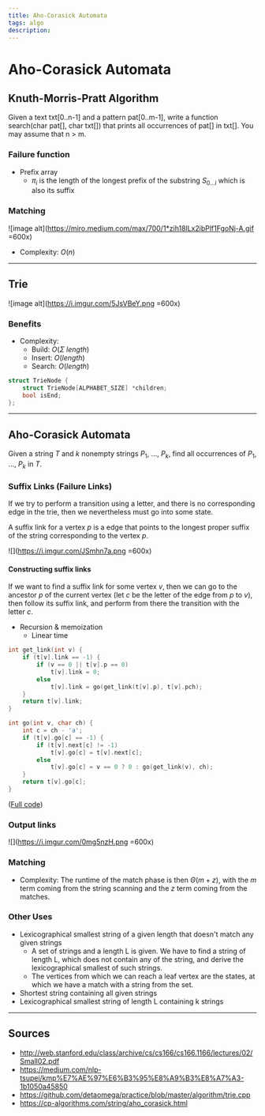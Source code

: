 ```yaml
---
title: Aho-Corasick Automata
tags: algo
description: 
---
```


# Aho-Corasick Automata


## Knuth-Morris-Pratt Algorithm

Given a text txt[0..n-1] and a pattern pat[0..m-1], write a function search(char pat[], char txt[]) that prints all occurrences of pat[] in txt[]. You may assume that n > m.

### Failure function

- Prefix array
	- $\pi_i$ is the length of the longest prefix of the substring $S_{0...i}$ which is also its suffix

### Matching

![image alt](https://miro.medium.com/max/700/1*zih18lLx2ibPlf1FgoNj-A.gif =600x)

- Complexity: $O(n)$


---


## Trie

![image alt](https://i.imgur.com/5JsVBeY.png =600x)


### Benefits

- Complexity:
	- Build: $O(\Sigma\ length)$
	- Insert: $O(length)$
	- Search: $O(length)$
	
```cpp
struct TrieNode {
	struct TrieNode[ALPHABET_SIZE] *children;
	bool isEnd;
};
```


---

## Aho-Corasick Automata

Given a string $T$ and $k$ nonempty strings $P_1$, …, $P_k$, find all occurrences of $P_1$, …, $P_k$ in $T$.


### Suffix Links (Failure Links)

If we try to perform a transition using a letter, and there is no corresponding edge in the trie, then we nevertheless must go into some state.

A suffix link for a vertex $p$ is a edge that points to the longest proper suffix of the string corresponding to the vertex $p$. 

![](https://i.imgur.com/JSmhn7a.png =600x)


#### Constructing suffix links

If we want to find a suffix link for some vertex $v$, then we can go to the ancestor $p$ of the current vertex (let $c$ be the letter of the edge from $p$ to $v$), then follow its suffix link, and perform from there the transition with the letter $c$.

- Recursion & memoization
	- Linear time
	
```cpp
int get_link(int v) {
    if (t[v].link == -1) {
        if (v == 0 || t[v].p == 0)
            t[v].link = 0;
        else
            t[v].link = go(get_link(t[v].p), t[v].pch);
    }
    return t[v].link;
}

int go(int v, char ch) {
    int c = ch - 'a';
    if (t[v].go[c] == -1) {
        if (t[v].next[c] != -1)
            t[v].go[c] = t[v].next[c];
        else
            t[v].go[c] = v == 0 ? 0 : go(get_link(v), ch);
    }
    return t[v].go[c];
} 
```
([Full code](https://cp-algorithms.com/string/aho_corasick.html#toc-tgt-1))


### Output links

![](https://i.imgur.com/0mg5nzH.png =600x)

### Matching

- Complexity: The runtime of the match phase is then $\Theta(m + z)$, with the $m$ term coming from the string scanning and the $z$ term coming from the matches.

### Other Uses

- Lexicographical smallest string of a given length that doesn't match any given strings
	- A set of strings and a length L is given. We have to find a string of length L, which does not contain any of the string, and derive the lexicographical smallest of such strings.
	- The vertices from which we can reach a leaf vertex are the states, at which we have a match with a string from the set.
- Shortest string containing all given strings
- Lexicographical smallest string of length L containing k strings

---

## Sources

- http://web.stanford.edu/class/archive/cs/cs166/cs166.1166/lectures/02/Small02.pdf
- https://medium.com/nlp-tsupei/kmp%E7%AE%97%E6%B3%95%E8%A9%B3%E8%A7%A3-1b1050a45850
- https://github.com/detaomega/practice/blob/master/algorithm/trie.cpp
- https://cp-algorithms.com/string/aho_corasick.html